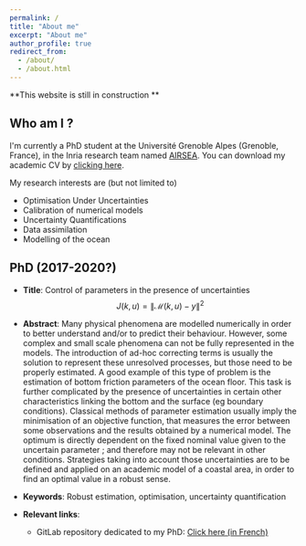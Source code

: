 ```yaml
---
permalink: /
title: "About me"
excerpt: "About me"
author_profile: true
redirect_from: 
  - /about/
  - /about.html
---
```



**This website is still in construction **

Who am I ?
---
I'm currently a PhD student at the Université Grenoble Alpes (Grenoble, France), in the Inria research team named [AIRSEA](https://team.inria.fr/airsea/en/). You can download my academic CV by [clicking here](https://vtrappler.github.io/files/cv_vt.pdf).


My research interests are (but not limited to)
* Optimisation Under Uncertainties
* Calibration of numerical models
* Uncertainty Quantifications
* Data assimilation
* Modelling of the ocean


PhD (2017-2020?)
---
* **Title**: Control of parameters in the presence of uncertainties
$$J(k,u) = \|\mathcal{M}(k,u) - y\|^2 $$

* **Abstract**: Many physical phenomena are modelled numerically in order to better understand and/or to predict their behaviour. However, some complex and small scale phenomena can not be fully represented in the models. The introduction of ad-hoc correcting terms is usually the solution to represent these unresolved processes, but those need to be properly estimated.
A good example of this type of problem is the estimation of bottom friction parameters of the ocean floor. This task is further complicated by the presence of uncertainties in certain other characteristics linking the bottom and the surface (eg boundary conditions).
Classical methods of parameter estimation usually imply the minimisation of an objective function, that measures the error between some observations and the results obtained by a numerical model. The optimum is directly dependent on the fixed nominal value given to the uncertain parameter ; and therefore may not be relevant in other conditions.
Strategies taking into account those uncertainties are to be defined and applied on an academic model of a coastal area, in order to find an optimal value in a robust sense.


* **Keywords**: Robust estimation, optimisation, uncertainty quantification


* **Relevant links**: 
  - GitLab repository dedicated to my PhD: [Click here (in French)](https://gitlab.inria.fr/vtrapple/These)




